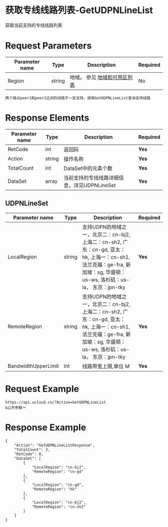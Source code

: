 # 获取专线线路列表-GetUDPNLineList

获取当前支持的专线线路列表

# Request Parameters
|Parameter name|Type|Description|Required|
|---|---|---|---|
|Region|string|地域。 参见 [地域和可用区列表](../summary/regionlist.html)|No|

```
两个端点peer1和peer2之间的线路不一定支持，调用GetUDPNLineList查询支持线路
```

# Response Elements
|Parameter name|Type|Description|Required|
|---|---|---|---|
|RetCode|int|返回码|**Yes**|
|Action|string|操作名称|**Yes**|
|TotalCount|int|DataSet中的元素个数|**Yes**|
|DataSet|array|当前支持的专线线路详细信息，详见UDPNLineSet|**Yes**|

## UDPNLineSet
|Parameter name|Type|Description|Required|
|---|---|---|---|
|LocalRegion|string|支持UDPN的地域之一，北京二：cn-bj2, 上海二：cn-sh2, 广东：cn-gd, 亚太： hk, 上海一：cn-sh1, 法兰克福：ge-fra, 新加坡：sg, 华盛顿：us-ws, 洛杉矶：us-la， 东京：jpn-tky|**Yes**|
|RemoteRegion|string|支持UDPN的地域之一，北京二：cn-bj2, 上海二：cn-sh2, 广东：cn-gd, 亚太： hk, 上海一：cn-sh1, 法兰克福：ge-fra, 新加坡：sg, 华盛顿：us-ws, 洛杉矶：us-la， 东京：jpn-tky|**Yes**|
|BandwidthUpperLimit|int|线路带宽上限,单位 M|**Yes**|

# Request Example
```
https://api.ucloud.cn/?Action=GetUDPNLineList
&公共参数＝
```

# Response Example
```
{
    "Action": "GetUDPNLineListResponse", 
    "TotalCount": 3, 
    "RetCode": 0, 
    "DataSet": [
        {
            "LocalRegion": "cn-bj2", 
            "RemoteRegion": "cn-gd"
        }, 
        {
            "LocalRegion": "cn-gd", 
            "RemoteRegion": "hk"
        }, 
        {
            "LocalRegion": "cn-bj2", 
            "RemoteRegion": "cn-sh2"
        }
    ]
}
```

